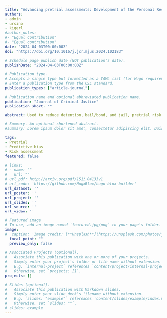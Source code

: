 ```yaml
---
title: "Advancing pretrial assessments: Development of the Personal Recognizance Interview & Needs Screen (PRINS)"
authors:
- admin
- ursino
- kigerl
#author_notes:
#- "Equal contribution"
#- "Equal contribution"
date: "2024-04-03T00:00:00Z"
doi: "https://doi.org/10.1016/j.jcrimjus.2024.102183"

# Schedule page publish date (NOT publication's date).
publishDate: "2024-04-03T00:00:00Z"

# Publication type.
# Accepts a single type but formatted as a YAML list (for Hugo requirements).
# Enter a publication type from the CSL standard.
publication_types: ["article-journal"]

# Publication name and optional abbreviated publication name.
publication: "Journal of Criminal Justice"
publication_short: ""

abstract: Used to reduce detention, bail/bond, and jail, pretrial risk assessments (PRAs) applications have expanded in the last decade. Yet, many PRAs are created with a unique population, adopted ‘off-the-shelf’ in a new location, reducing the tool's accuracy and functionality. Further, many PRAs are created with criminal history indicators, increasing concerns of prediction bias. The current study described the development of the Personal Recognizance Interview & Needs Screen (PRINS). Using a multistage development process and large sample (N = 28,147) of defendants, we created a tool that combines static and dynamic indicators, gender-responsive modeling, in the prediction of seven outcomes. Findings indicate exceptional accuracy of the PRINS, with relative prediction parity across gender and race/ethnicity sub-groups. Further, compared to the Virginia Pretrial Risk Assessment Instrument, Ohio Risk Assessment System – Pretrial Assessment Tool, and the Public Safety Assessment, we identify greater accuracy via the PRINS and substantial enhancements for higher risk, females, and defendants of color. We demonstrate the advantages of developing PRAs with dynamic items and incorporating indicators important to judges and stakeholders, while using data gathered locally. Adopting tools with these innovations will improve accuracy, reduce bias, create greater buy-in and, in turn, reduce the use of bond/bail and detention.

# Summary. An optional shortened abstract.
#summary: Lorem ipsum dolor sit amet, consectetur adipiscing elit. Duis posuere tellus ac convallis placerat. Proin tincidunt magna sed ex sollicitudin condimentum.

tags:
- Pretrial
- Predictive bias
- Risk assessment
featured: false

# links:
# - name: ""
#   url: ""
# url_pdf: http://arxiv.org/pdf/1512.04133v1
# url_code: 'https://github.com/HugoBlox/hugo-blox-builder'
url_dataset: ''
url_poster: ''
url_project: ''
url_slides: ''
url_source: ''
url_video: ''

# Featured image
# To use, add an image named `featured.jpg/png` to your page's folder. 
image:
#  caption: 'Image credit: [**Unsplash**](https://unsplash.com/photos/jdD8gXaTZsc)'
  focal_point: ""
  preview_only: false

# Associated Projects (optional).
#   Associate this publication with one or more of your projects.
#   Simply enter your project's folder or file name without extension.
#   E.g. `internal-project` references `content/project/internal-project/index.md`.
#   Otherwise, set `projects: []`.
projects: []

# Slides (optional).
#   Associate this publication with Markdown slides.
#   Simply enter your slide deck's filename without extension.
#   E.g. `slides: "example"` references `content/slides/example/index.md`.
#   Otherwise, set `slides: ""`.
# slides: example
---
```

